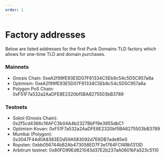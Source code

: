 ```yaml
---
order: 1
---
```


# Factory addresses

Below are listed addresses for the first Punk Domains TLD factory which allows for one-time TLD and domain purchases.

### Mainnets

- Gnosis Chain: 0xeA2f99fE93E5D07F61334C5Eb9c54c5D5C957a6a
- Optimism: 0xeA2f99fE93E5D07F61334C5Eb9c54c5D5C957a6a
- Polygon PoS Chain: 0xF51F7a532a2AaDFE8E2320bf5BA8275503bB3789

### Testnets

- Sokol (Gnosis Chain): 0x2f5cd4366c16AFC3b04A4b2327BbFf9e3955dbC1
- Optimism Kovan: 0xF51F7a532a2AaDFE8E2320bf5BA8275503bB3789
- Mumbai (Polygon): 0x3047F44d0A8383EDd59A583092d7E6DB7ade85e0
- Ropsten: 0xbb056744bB2Ab473058ED7F3e1764FCf4Bb1313D
- Arbitrum testnet: 0x80FD99Ed821043d37E2b237aA0601bFa523c5110
